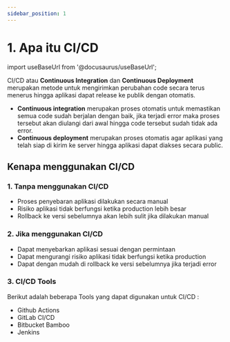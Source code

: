 ```yaml
---
sidebar_position: 1
---
```


# 1. Apa itu CI/CD

import useBaseUrl from '@docusaurus/useBaseUrl';

CI/CD atau **Continuous Integration** dan **Continuous Deployment** merupakan metode untuk mengirimkan perubahan code secara terus menerus hingga aplikasi dapat release ke publik dengan otomatis.

- **Continuous integration** merupakan proses otomatis untuk memastikan semua code sudah berjalan dengan baik, jika terjadi error maka proses tersebut akan diulangi dari awal hingga code tersebut sudah tidak ada error.
- **Continuous deployment** merupakan proses otomatis agar aplikasi yang telah siap di kirim ke server hingga aplikasi dapat diakses secara public.

## Kenapa menggunakan CI/CD
### 1. Tanpa menggunakan CI/CD
- Proses penyebaran aplikasi dilakukan secara manual
- Risiko aplikasi tidak berfungsi ketika production lebih besar
- Rollback ke versi sebelumnya akan lebih sulit jika dilakukan manual

### 2. Jika menggunakan CI/CD
- Dapat menyebarkan aplikasi sesuai dengan permintaan
- Dapat mengurangi risiko aplikasi tidak berfungsi ketika production
- Dapat dengan mudah di rollback ke versi sebelumnya jika terjadi error

### 3. CI/CD Tools
Berikut adalah beberapa Tools yang dapat digunakan untuk CI/CD :
- Github Actions
- GitLab CI/CD
- Bitbucket Bamboo
- Jenkins
